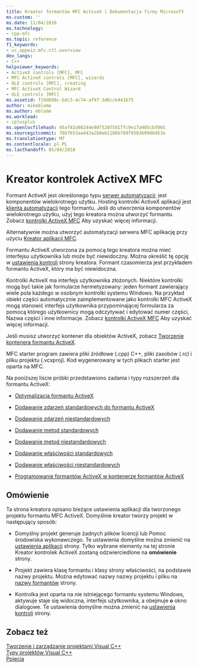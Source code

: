 ```yaml
---
title: Kreator formantów MFC ActiveX | Dokumentacja firmy Microsoft
ms.custom: ''
ms.date: 11/04/2016
ms.technology:
- cpp-mfc
ms.topic: reference
f1_keywords:
- vc.appwiz.mfc.ctl.overview
dev_langs:
- C++
helpviewer_keywords:
- ActiveX controls [MFC], MFC
- MFC ActiveX controls [MFC], wizards
- OLE controls [MFC], creating
- MFC ActiveX Control Wizard
- OLE controls [MFC]
ms.assetid: f19d698c-bdc3-4c74-af97-3d6ccb441b75
author: mikeblome
ms.author: mblome
ms.workload:
- cplusplus
ms.openlocfilehash: 45af43a98244e90f52075817fc9e17a905cbf065
ms.sourcegitcommit: 76b7653ae443a2b8eb1186b789f8503609d6453e
ms.translationtype: MT
ms.contentlocale: pl-PL
ms.lasthandoff: 05/04/2018
---
```

# <a name="mfc-activex-control-wizard"></a>Kreator kontrolek ActiveX MFC
Formant ActiveX jest określonego typu [serwer automatyzacji](../../mfc/automation-servers.md); jest komponentów wielokrotnego użytku. Hosting kontrolki ActiveX aplikacji jest [klienta automatyzacji](../../mfc/automation-clients.md) tego formantu. Jeśli do utworzenia komponentów wielokrotnego użytku, użyj tego kreatora można utworzyć formantu. Zobacz [kontrolki ActiveX MFC](../../mfc/mfc-activex-controls.md) Aby uzyskać więcej informacji.  
  
 Alternatywnie można utworzyć automatyzacji serwera MFC aplikację przy użyciu [Kreator aplikacji MFC](../../mfc/reference/mfc-application-wizard.md).  
  
 Formantu ActiveX utworzona za pomocą tego kreatora można mieć interfejsu użytkownika lub może być niewidoczny. Można określić tę opcję w [ustawienia kontroli](../../mfc/reference/control-settings-mfc-activex-control-wizard.md) strony kreatora. Formant czasomierza jest przykładem formantu ActiveX, który ma być niewidoczna.  
  
 Kontrolki ActiveX ma interfejs użytkownika złożonych. Niektóre kontrolki mogą być takie jak formularze hermetyzowany: jeden formant zawierający wiele pola każdego w osobnym kontrolki systemu Windows. Na przykład obiekt części automatycznie zaimplementowane jako kontrolki MFC ActiveX mogą stanowić interfejs użytkownika przypominającej formularza za pomocą którego użytkownicy mogą odczytywać i edytować numer części, Nazwa części i inne informacje. Zobacz [kontrolki ActiveX MFC](../../mfc/mfc-activex-controls.md) Aby uzyskać więcej informacji.  
  
 Jeśli musisz utworzyć kontener dla obiektów ActiveX, zobacz [Tworzenie kontenera formantu ActiveX](../../mfc/reference/creating-an-mfc-activex-control-container.md).  
  
 MFC starter program zawiera pliki źródłowe (.cpp) C++, pliki zasobów (.rc) i pliku projektu (.vcxproj). Kod wygenerowany w tych plikach starter jest oparta na MFC.  
  
 Na poniższej liście próbki przedstawiono zadania i typy rozszerzeń dla formantu ActiveX:  
  
-   [Optymalizacja formantu ActiveX](../../mfc/mfc-activex-controls-optimization.md)  
  
-   [Dodawanie zdarzeń standardowych do formantu ActiveX](../../mfc/mfc-activex-controls-adding-stock-events-to-an-activex-control.md)  
  
-   [Dodawanie zdarzeń niestandardowych](../../mfc/mfc-activex-controls-adding-custom-events.md)  
  
-   [Dodawanie metod standardowych](../../mfc/mfc-activex-controls-adding-stock-methods.md)  
  
-   [Dodawanie metod niestandardowych](../../mfc/mfc-activex-controls-adding-custom-methods.md)  
  
-   [Dodawanie właściwości standardowych](../../mfc/mfc-activex-controls-adding-stock-properties.md)  
  
-   [Dodawanie właściwości niestandardowych](../../mfc/mfc-activex-controls-adding-custom-properties.md)  
  
-   [Programowanie formantów ActiveX w kontenerze formantów ActiveX](../../mfc/programming-activex-controls-in-a-activex-control-container.md)  
  
## <a name="overview"></a>Omówienie  
 Ta strona kreatora opisano bieżące ustawienia aplikacji dla tworzonego projektu formantu MFC ActiveX. Domyślnie kreator tworzy projekt w następujący sposób:  
  
-   Domyślny projekt generuje żadnych plików licencji lub Pomoc środowiska wykonawczego. Te ustawienia domyślne można zmienić na [ustawienia aplikacji](../../mfc/reference/application-settings-mfc-activex-control-wizard.md) strony. Tylko wybrane elementy na tej stronie Kreator kontrolek ActiveX zostaną odzwierciedlone na **omówienie** strony.  
  
-   Projekt zawiera klasę formantu i klasy strony właściwości, na podstawie nazwy projektu. Można edytować nazwy nazwy projektu i pliku na [nazwy formantów](../../mfc/reference/control-names-mfc-activex-control-wizard.md) strony.  
  
-   Kontrolka jest oparta na nie istniejącego formantu systemu Windows, aktywuje staje się widoczna, interfejs użytkownika, a obejmuje **o** okno dialogowe. Te ustawienia domyślne można zmienić na [ustawienia kontroli](../../mfc/reference/control-settings-mfc-activex-control-wizard.md) strony.  
  
## <a name="see-also"></a>Zobacz też  
 [Tworzenie i zarządzanie projektami Visual C++](../../ide/creating-and-managing-visual-cpp-projects.md)   
 [Typy projektów Visual C++](../../ide/visual-cpp-project-types.md)   
 [Pojęcia](../../atl/active-template-library-atl-concepts.md)

